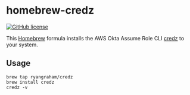 # homebrew-credz

[![GitHub license](https://img.shields.io/badge/license-MIT-blue.svg)](https://raw.githubusercontent.com/ryangraham/homebrew-credz/master/LICENSE)

This [Homebrew](http://brew.sh) formula installs the AWS Okta Assume Role CLI [credz](https://github.com/ryangraham/credz) to your system.

## Usage

```
brew tap ryangraham/credz
brew install credz
credz -v
```
